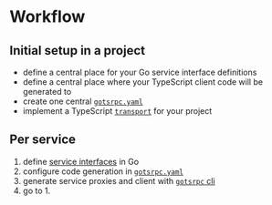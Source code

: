 # Workflow

## Initial setup in a project

- define a central place for your Go service interface definitions
- define a central place where your TypeScript client code will be generated to
- create one central [`gotsrpc.yaml`](gotsrpc.yaml)
- implement a TypeScript [`transport`](client-transport) for your project

## Per service

1. define [service interfaces](service-interfaces) in Go
2. configure code generation in [`gotsrpc.yaml`](gotsrpc.yaml)
3. generate service proxies and client with [`gotsrpc` cli](cli)
4. go to 1.

